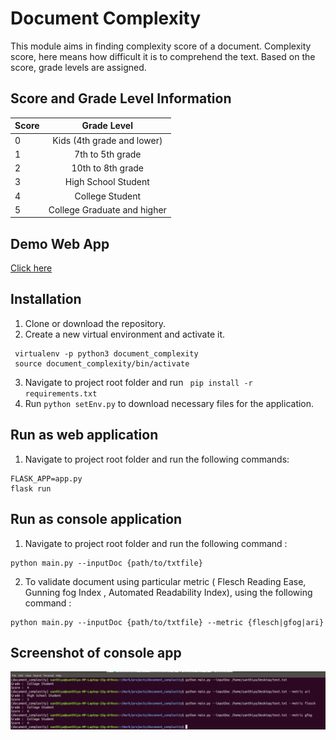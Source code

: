 # Document Complexity

This module aims in finding complexity score of a document. Complexity score, here means how difficult it is to comprehend the text. Based on the score, grade levels are assigned. 

## Score and Grade Level Information

| Score        | Grade Level    |
| ------------- |:-------------:| 
| 0 | Kids (4th grade and lower) | 
| 1 | 7th to 5th grade      |  
| 2 | 10th to 8th grade     |
| 3 | High School Student     |  
| 4 | College Student    |  
| 5 | College Graduate and higher    |  

## Demo Web App
[Click here](https://text-complexity.herokuapp.com)

## Installation

1. Clone or download the repository.
2. Create a new virtual environment and activate it.
```
 virtualenv -p python3 document_complexity
 source document_complexity/bin/activate
 ```

3. Navigate to project root folder and run ``` pip install -r requirements.txt```
4. Run ``` python setEnv.py ``` to download necessary files for the application.

## Run as web application
1. Navigate to project root folder and run the following commands:
```
FLASK_APP=app.py
flask run
```

## Run as console application

1. Navigate to project root folder and run the following command : 
```
python main.py --inputDoc {path/to/txtfile}
```
2. To validate document using particular metric ( Flesch Reading Ease, Gunning fog Index , Automated Readability Index), using the following command :
```
python main.py --inputDoc {path/to/txtfile} --metric {flesch|gfog|ari}
```

## Screenshot of console app

![screenshot](https://github.com/santhiya-v/document_complexity/blob/master/console.png)

